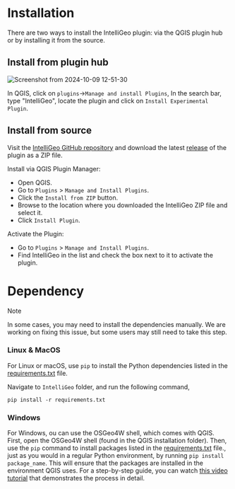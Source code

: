 
# Installation

There are two ways to install the IntelliGeo plugin: via the QGIS plugin hub or by installing it from the source.

## **Install from plugin hub**

![Screenshot from 2024-10-09 12-51-30](https://github.com/user-attachments/assets/2737f989-e808-440d-997e-2d80c601fdf5)

In QGIS, click on `plugins`->`Manage and install Plugins`, In the search bar, type "IntelliGeo", locate the plugin and click on `Install Experimental Plugin`.

## **Install from source**

Visit the [IntelliGeo GitHub repository](https://github.com/MahdiFarnaghi/intelli_geo) and download the latest [release](https://github.com/MahdiFarnaghi/intelli_geo/releases) of the plugin as a ZIP file.

Install via QGIS Plugin Manager:

- Open QGIS.
- Go to `Plugins` > `Manage and Install Plugins`.
- Click the `Install from ZIP` button.
- Browse to the location where you downloaded the IntelliGeo ZIP file and select it.
- Click `Install Plugin`.
  

Activate the Plugin:

- Go to `Plugins` > `Manage and Install Plugins`.
- Find IntelliGeo in the list and check the box next to it to activate the plugin.

# Dependency

> [!NOTE]
> In some cases, you may need to install the dependencies manually. We are working on fixing this issue, but some users may still need to take this step.

### Linux & MacOS

For Linux or macOS, use `pip` to install the Python dependencies listed in the [requirements.txt](https://github.com/MahdiFarnaghi/intelli_geo/blob/main/requirements.txt) file.

Navigate to `IntelliGeo` folder, and run the following command,

```
pip install -r requirements.txt
```

### Windows

For Windows, ou can use the OSGeo4W shell, which comes with QGIS. First, open the OSGeo4W shell (found in the QGIS installation folder). Then, use the `pip` command to install packages listed in the [requirements.txt](https://github.com/MahdiFarnaghi/intelli_geo/blob/main/requirements.txt) file., just as you would in a regular Python environment, by running `pip install package_name`. This will ensure that the packages are installed in the environment QGIS uses. For a step-by-step guide, you can watch [this video tutorial](https://www.youtube.com/watch?v=9Jdc331qofg) that demonstrates the process in detail.
